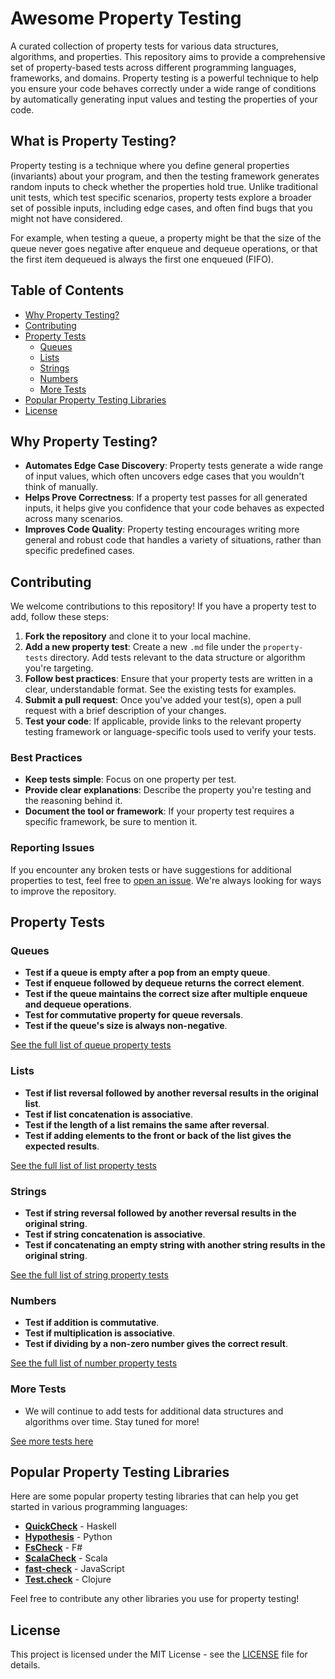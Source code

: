 # Awesome Property Testing

A curated collection of property tests for various data structures, algorithms, and properties.
This repository aims to provide a comprehensive set of property-based tests across different programming languages, frameworks, and domains.
Property testing is a powerful technique to help you ensure your code behaves correctly under a wide range of conditions by automatically generating input values and testing the properties of your code.

## What is Property Testing?

Property testing is a technique where you define general properties (invariants) about your program, and then the testing framework generates random inputs to check whether the properties hold true. 
Unlike traditional unit tests, which test specific scenarios, property tests explore a broader set of possible inputs, including edge cases, and often find bugs that you might not have considered.

For example, when testing a queue, a property might be that the size of the queue never goes negative after enqueue and dequeue operations, or that the first item dequeued is always the first one enqueued (FIFO).

## Table of Contents

- [Why Property Testing?](#why-property-testing)
- [Contributing](#contributing)
- [Property Tests](#property-tests)
  - [Queues](#queues)
  - [Lists](#lists)
  - [Strings](#strings)
  - [Numbers](#numbers)
  - [More Tests](#more-tests)
- [Popular Property Testing Libraries](#popular-property-testing-libraries)
- [License](#license)

## Why Property Testing?

- **Automates Edge Case Discovery**: Property tests generate a wide range of input values, which often uncovers edge cases that you wouldn't think of manually.
- **Helps Prove Correctness**: If a property test passes for all generated inputs, it helps give you confidence that your code behaves as expected across many scenarios.
- **Improves Code Quality**: Property testing encourages writing more general and robust code that handles a variety of situations, rather than specific predefined cases.

## Contributing

We welcome contributions to this repository! If you have a property test to add, follow these steps:

1. **Fork the repository** and clone it to your local machine.
2. **Add a new property test**: Create a new `.md` file under the `property-tests` directory. Add tests relevant to the data structure or algorithm you're targeting.
3. **Follow best practices**: Ensure that your property tests are written in a clear, understandable format. See the existing tests for examples.
4. **Submit a pull request**: Once you've added your test(s), open a pull request with a brief description of your changes.
5. **Test your code**: If applicable, provide links to the relevant property testing framework or language-specific tools used to verify your tests.

### Best Practices

- **Keep tests simple**: Focus on one property per test.
- **Provide clear explanations**: Describe the property you're testing and the reasoning behind it.
- **Document the tool or framework**: If your property test requires a specific framework, be sure to mention it.

### Reporting Issues

If you encounter any broken tests or have suggestions for additional properties to test, feel free to [open an issue](https://github.com/yourusername/awesome-property-testing/issues). We're always looking for ways to improve the repository.

## Property Tests

### Queues

- **Test if a queue is empty after a pop from an empty queue**.
- **Test if enqueue followed by dequeue returns the correct element**.
- **Test if the queue maintains the correct size after multiple enqueue and dequeue operations**.
- **Test for commutative property for queue reversals**.
- **Test if the queue's size is always non-negative**.

[See the full list of queue property tests](property-tests/queues.md)

### Lists

- **Test if list reversal followed by another reversal results in the original list**.
- **Test if list concatenation is associative**.
- **Test if the length of a list remains the same after reversal**.
- **Test if adding elements to the front or back of the list gives the expected results**.

[See the full list of list property tests](property-tests/lists.md)

### Strings

- **Test if string reversal followed by another reversal results in the original string**.
- **Test if string concatenation is associative**.
- **Test if concatenating an empty string with another string results in the original string**.

[See the full list of string property tests](property-tests/strings.md)

### Numbers

- **Test if addition is commutative**.
- **Test if multiplication is associative**.
- **Test if dividing by a non-zero number gives the correct result**.

[See the full list of number property tests](property-tests/numbers.md)

### More Tests

- We will continue to add tests for additional data structures and algorithms over time. Stay tuned for more!

[See more tests here](property-tests/more_tests.md)

## Popular Property Testing Libraries

Here are some popular property testing libraries that can help you get started in various programming languages:

- **[QuickCheck](https://hackage.haskell.org/package/QuickCheck)** - Haskell
- **[Hypothesis](https://hypothesis.readthedocs.io/en/latest/)** - Python
- **[FsCheck](https://fscheck.github.io/FsCheck/)** - F#
- **[ScalaCheck](https://github.com/typelevel/scalacheck)** - Scala
- **[fast-check](https://github.com/dubzzz/fast-check)** - JavaScript
- **[Test.check](https://github.com/clojure/test.check)** - Clojure

Feel free to contribute any other libraries you use for property testing!

## License

This project is licensed under the MIT License - see the [LICENSE](LICENSE) file for details.
